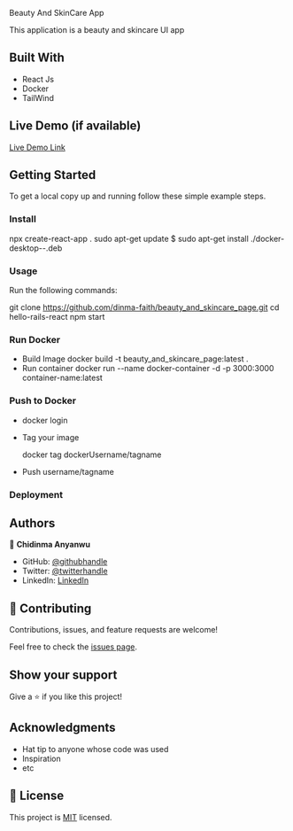 Beauty And SkinCare App

This application is a beauty and skincare UI app

## Built With

- React Js
- Docker
- TailWind

## Live Demo (if available)

[Live Demo Link](https://livedemo.com)


## Getting Started

To get a local copy up and running follow these simple example steps.

### Install
  npx create-react-app .
  sudo apt-get update
  $ sudo apt-get install ./docker-desktop-<version>-<arch>.deb

### Usage
Run the following commands:
  
  git clone https://github.com/dinma-faith/beauty_and_skincare_page.git
  cd hello-rails-react
  npm start

### Run Docker
- Build Image
  docker build -t beauty_and_skincare_page:latest .
- Run container
  docker run --name docker-container -d -p 3000:3000 container-name:latest
  
### Push to Docker
- docker login
- Tag your image
  
  docker tag <tag-name> dockerUsername/tagname
  
- Push username/tagname
  
### Deployment



## Authors

👤 **Chidinma Anyanwu**

- GitHub: [@githubhandle](https://www.github.com/dinma-faith)
- Twitter: [@twitterhandle](https://twitter.com/p_phayte)
- LinkedIn: [LinkedIn](https://www.linkedin.com/in/chidinma-faith/)

## 🤝 Contributing

Contributions, issues, and feature requests are welcome!

Feel free to check the [issues page](../../issues/).

## Show your support

Give a ⭐️ if you like this project!

## Acknowledgments

- Hat tip to anyone whose code was used
- Inspiration
- etc

## 📝 License

This project is [MIT](./MIT.md) licensed.
